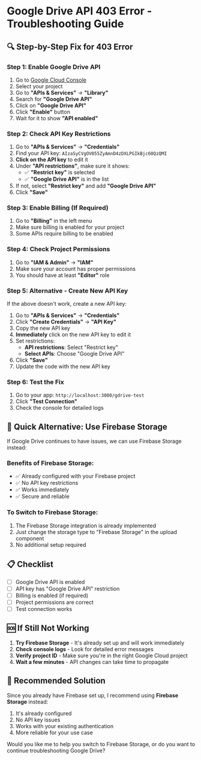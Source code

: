 # Google Drive API 403 Error - Troubleshooting Guide

## 🔍 **Step-by-Step Fix for 403 Error**

### **Step 1: Enable Google Drive API**

1. Go to [Google Cloud Console](https://console.cloud.google.com/)
2. Select your project
3. Go to **"APIs & Services"** → **"Library"**
4. Search for **"Google Drive API"**
5. Click on **"Google Drive API"**
6. Click **"Enable"** button
7. Wait for it to show **"API enabled"**

### **Step 2: Check API Key Restrictions**

1. Go to **"APIs & Services"** → **"Credentials"**
2. Find your API key: `AIzaSyCVgOV055ZyAmnD4zDXLPGIkBjc60QzQMI`
3. **Click on the API key** to edit it
4. Under **"API restrictions"**, make sure it shows:
   - ✅ **"Restrict key"** is selected
   - ✅ **"Google Drive API"** is in the list
5. If not, select **"Restrict key"** and add **"Google Drive API"**
6. Click **"Save"**

### **Step 3: Enable Billing (If Required)**

1. Go to **"Billing"** in the left menu
2. Make sure billing is enabled for your project
3. Some APIs require billing to be enabled

### **Step 4: Check Project Permissions**

1. Go to **"IAM & Admin"** → **"IAM"**
2. Make sure your account has proper permissions
3. You should have at least **"Editor"** role

### **Step 5: Alternative - Create New API Key**

If the above doesn't work, create a new API key:

1. Go to **"APIs & Services"** → **"Credentials"**
2. Click **"Create Credentials"** → **"API Key"**
3. Copy the new API key
4. **Immediately** click on the new API key to edit it
5. Set restrictions:
   - **API restrictions**: Select "Restrict key"
   - **Select APIs**: Choose "Google Drive API"
6. Click **"Save"**
7. Update the code with the new API key

### **Step 6: Test the Fix**

1. Go to your app: `http://localhost:3000/gdrive-test`
2. Click **"Test Connection"**
3. Check the console for detailed logs

## 🔧 **Quick Alternative: Use Firebase Storage**

If Google Drive continues to have issues, we can use Firebase Storage instead:

### **Benefits of Firebase Storage:**
- ✅ Already configured with your Firebase project
- ✅ No API key restrictions
- ✅ Works immediately
- ✅ Secure and reliable

### **To Switch to Firebase Storage:**

1. The Firebase Storage integration is already implemented
2. Just change the storage type to "Firebase Storage" in the upload component
3. No additional setup required

## 📋 **Checklist**

- [ ] Google Drive API is enabled
- [ ] API key has "Google Drive API" restriction
- [ ] Billing is enabled (if required)
- [ ] Project permissions are correct
- [ ] Test connection works

## 🆘 **If Still Not Working**

1. **Try Firebase Storage** - It's already set up and will work immediately
2. **Check console logs** - Look for detailed error messages
3. **Verify project ID** - Make sure you're in the right Google Cloud project
4. **Wait a few minutes** - API changes can take time to propagate

## 🚀 **Recommended Solution**

Since you already have Firebase set up, I recommend using **Firebase Storage** instead:

1. It's already configured
2. No API key issues
3. Works with your existing authentication
4. More reliable for your use case

Would you like me to help you switch to Firebase Storage, or do you want to continue troubleshooting Google Drive? 